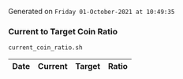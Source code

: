 Generated on `Friday 01-October-2021 at 10:49:35`

### Current to Target Coin Ratio
`current_coin_ratio.sh`

Date|Current|Target|Ratio
---|---|---|---
